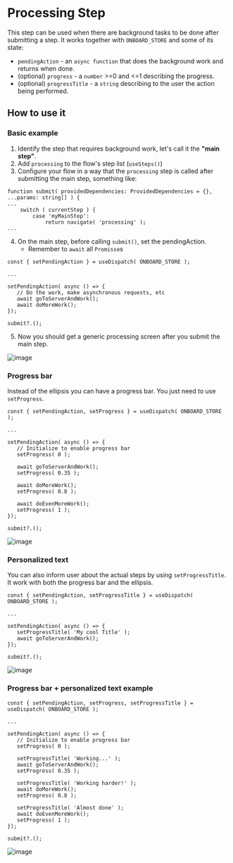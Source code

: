 # Processing Step

This step can be used when there are background tasks to be done after submitting a step.
It works together with `ONBOARD_STORE` and some of its state:
- `pendingAction` -  an `async function` that does the background work and returns when done.
- (optional) `progress` - a `number` >=0 and <=1 describing the progress.
- (optional) `progressTitle` - a `string` describing to the user the action being performed.

## How to use it
### Basic example
1. Identify the step that requires background work, let's call it the **"main step"**.
2. Add `processing` to the flow's  step list (`useSteps()`)
3. Configure your flow in a way that the `processing` step is called after submitting the main step, something like:

```
function submit( providedDependencies: ProvidedDependencies = {}, ...params: string[] ) {
...
	switch ( currentStep ) {
		case 'myMainStep':
			return navigate( 'processing' );
...
```

4. On the main step, before calling `submit()`, set the pendingAction.
   - Remember to `await` all `Promisse`s

```
const { setPendingAction } = useDispatch( ONBOARD_STORE );

...

setPendingAction( async () => {
   // Do the work, make asynchronous requests, etc
   await goToServerAndWork();
   await doMoreWork();
});

submit?.();
```

5. Now you should get a generic processing screen after you submit the main step.

![image](https://user-images.githubusercontent.com/3801502/164056728-68713b23-5b36-410a-b226-287999f5f983.png)

### Progress bar

Instead of the ellipsis you can have a progress bar. You just need to use `setProgress`.

```
const { setPendingAction, setProgress } = useDispatch( ONBOARD_STORE );

...

setPendingAction( async () => {
   // Initialize to enable progress bar
   setProgress( 0 );

   await goToServerAndWork();
   setProgress( 0.35 );

   await doMoreWork();
   setProgress( 0.8 );

   await doEvenMoreWork();
   setProgress( 1 );
});

submit?.();
```

![image](https://user-images.githubusercontent.com/3801502/164058119-735e2e40-79f7-4753-9915-0564f794089e.png)

### Personalized text

You can also inform user about the actual steps by using `setProgressTitle`. It work with both the progress bar and the ellipsis.

```
const { setPendingAction, setProgressTitle } = useDispatch( ONBOARD_STORE );

...

setPendingAction( async () => {
   setProgressTitle( 'My cool Title' );
   await goToServerAndWork();
});

submit?.();
```
![image](https://user-images.githubusercontent.com/3801502/164059226-d8869c1b-038b-4eef-bf98-41191668109f.png)

### Progress bar + personalized text example

```
const { setPendingAction, setProgress, setProgressTitle } = useDispatch( ONBOARD_STORE );

...

setPendingAction( async () => {
   // Initialize to enable progress bar
   setProgress( 0 );

   setProgressTitle( 'Working...' );
   await goToServerAndWork();
   setProgress( 0.35 );

   setProgressTitle( 'Working harder!' );
   await doMoreWork();
   setProgress( 0.8 );

   setProgressTitle( 'Almost done' );
   await doEvenMoreWork();
   setProgress( 1 );
});

submit?.();
```
![image](https://user-images.githubusercontent.com/3801502/164059891-2d99c8ca-834b-46ca-a2c3-5752b5fe5507.png)
